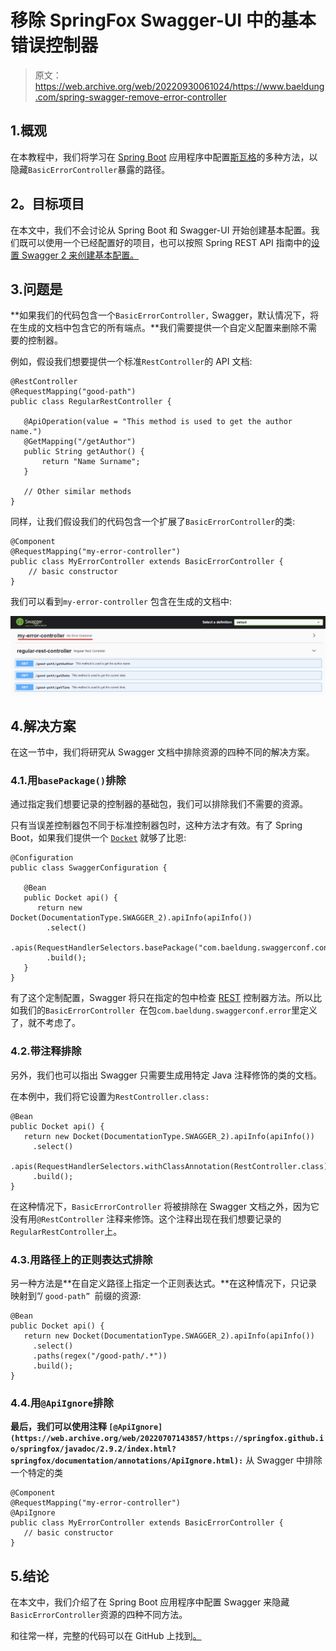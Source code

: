 # 移除 SpringFox Swagger-UI 中的基本错误控制器

> 原文：<https://web.archive.org/web/20220930061024/https://www.baeldung.com/spring-swagger-remove-error-controller>

## 1.概观

在本教程中，我们将学习在 [Spring Boot](/web/20220707143857/https://www.baeldung.com/spring-boot) 应用程序中配置[斯瓦格](/web/20220707143857/https://www.baeldung.com/swagger-2-documentation-for-spring-rest-api)的多种方法，以隐藏`BasicErrorController`暴露的路径。

## 2。目标项目

在本文中，我们不会讨论从 Spring Boot 和 Swagger-UI 开始创建基本配置。我们既可以使用一个已经配置好的项目，也可以按照 Spring REST API 指南中的[设置 Swagger 2 来创建基本配置。](/web/20220707143857/https://www.baeldung.com/swagger-2-documentation-for-spring-rest-api)

## 3.问题是

**如果我们的代码包含一个`BasicErrorController,` Swagger，默认情况下，将在生成的文档中包含它的所有端点。**我们需要提供一个自定义配置来删除不需要的控制器。

例如，假设我们想要提供一个标准`RestController`的 API 文档:

```
@RestController
@RequestMapping("good-path")
public class RegularRestController {

   @ApiOperation(value = "This method is used to get the author name.")
   @GetMapping("/getAuthor")
   public String getAuthor() {
       return "Name Surname";
   }

   // Other similar methods
}
```

同样，让我们假设我们的代码包含一个扩展了`BasicErrorController`的类:

```
@Component
@RequestMapping("my-error-controller")
public class MyErrorController extends BasicErrorController {
    // basic constructor
}
```

我们可以看到`my-error-controller` 包含在生成的文档中:

[![](img/352cb28a703739fd6cd67748885627e6.png)](/web/20220707143857/https://www.baeldung.com/wp-content/uploads/2022/02/swagger.png)

## 4.解决方案

在这一节中，我们将研究从 Swagger 文档中排除资源的四种不同的解决方案。

### 4.1.用`basePackage()`排除

通过指定我们想要记录的控制器的基础包，我们可以排除我们不需要的资源。

只有当误差控制器包不同于标准控制器包时，这种方法才有效。有了 Spring Boot，如果我们提供一个 [`Docket`](https://web.archive.org/web/20220707143857/https://springfox.github.io/springfox/javadoc/2.7.0/index.html?springfox/documentation/spring/web/plugins/Docket.html) 就够了比恩:

```
@Configuration
public class SwaggerConfiguration {

   @Bean
   public Docket api() {
      return new Docket(DocumentationType.SWAGGER_2).apiInfo(apiInfo())
        .select()
        .apis(RequestHandlerSelectors.basePackage("com.baeldung.swaggerconf.controller"))
        .build();
   }
} 
```

有了这个定制配置，Swagger 将只在指定的包中检查 [REST](/web/20220707143857/https://www.baeldung.com/rest-with-spring-series) 控制器方法。所以比如我们的`BasicErrorController `在包`com.baeldung.swaggerconf.error`里定义了，就不考虑了。

### 4.2.带注释排除

另外，我们也可以指出 Swagger 只需要生成用特定 Java 注释修饰的类的文档。

在本例中，我们将它设置为`RestController.class:`

```
@Bean
public Docket api() {
   return new Docket(DocumentationType.SWAGGER_2).apiInfo(apiInfo())
     .select()
     .apis(RequestHandlerSelectors.withClassAnnotation(RestController.class))
     .build();
}
```

在这种情况下，`BasicErrorController` 将被排除在 Swagger 文档之外，因为它没有用`@RestController` 注释来修饰。这个注释出现在我们想要记录的`RegularRestController`上。

### 4.3.用路径上的正则表达式排除

另一种方法是**在自定义路径上指定一个正则表达式。**在这种情况下，只记录映射到“/ `good-path” `前缀的资源:

```
@Bean
public Docket api() {
   return new Docket(DocumentationType.SWAGGER_2).apiInfo(apiInfo())
     .select()
     .paths(regex("/good-path/.*"))
     .build();
} 
```

### 4.4.用`@ApiIgnore`排除

**最后，我们可以使用注释 `[@ApiIgnore](https://web.archive.org/web/20220707143857/https://springfox.github.io/springfox/javadoc/2.9.2/index.html?springfox/documentation/annotations/ApiIgnore.html):`** 从 Swagger 中排除一个特定的类

```
@Component
@RequestMapping("my-error-controller")
@ApiIgnore 
public class MyErrorController extends BasicErrorController {
   // basic constructor
}
```

## 5.结论

在本文中，我们介绍了在 Spring Boot 应用程序中配置 Swagger 来隐藏`BasicErrorController`资源的四种不同方法。

和往常一样，完整的代码可以在 GitHub 上找到[。](https://web.archive.org/web/20220707143857/https://github.com/eugenp/tutorials/tree/master/spring-boot-modules/spring-boot-swagger)